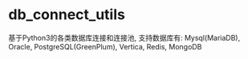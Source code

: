 # db_connect_utils
基于Python3的各类数据库连接和连接池, 支持数据库有: Mysql(MariaDB), Oracle, PostgreSQL(GreenPlum), Vertica, Redis, MongoDB
